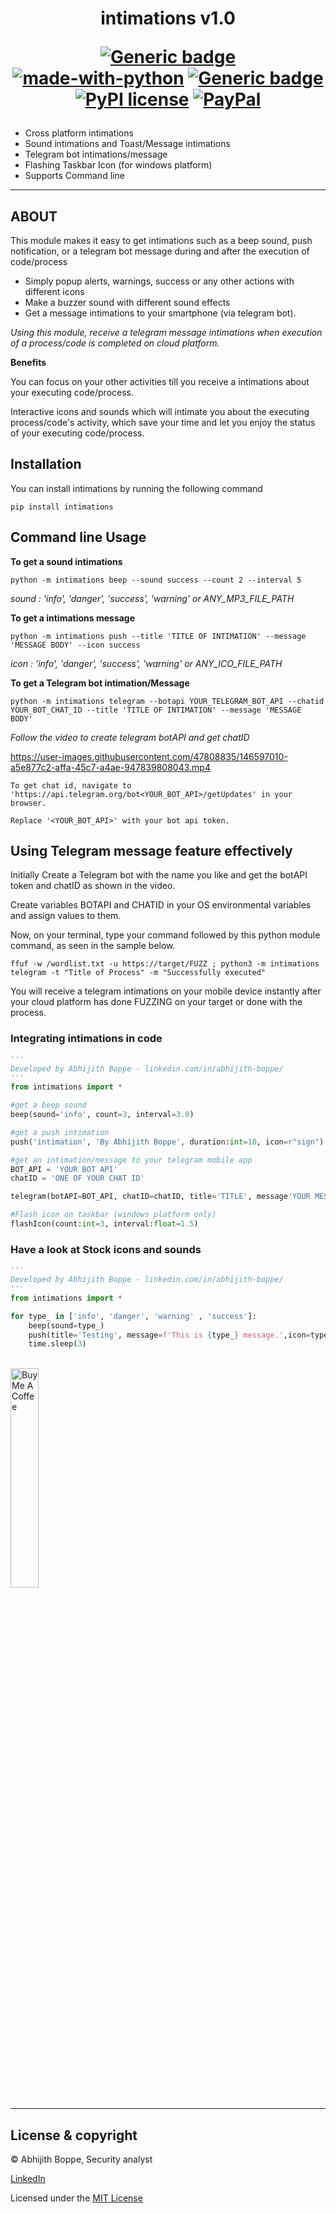 <h1 align="center">
  intimations v1.0
<div align="center">

[![Generic badge](https://img.shields.io/badge/Made_By-ABHIJITH_BOPPE-BLUE.svg)](https://www.linkedin.com/in/abhijith-boppe/)  
[![made-with-python](https://img.shields.io/badge/Made%20with-Python-1f425f.svg)](https://www.python.org/) [![Generic badge](https://img.shields.io/badge/pypi_package-1.1-DARKGREEN.svg)](https://pypi.org/project/intimation/) [![PyPI license](https://img.shields.io/pypi/l/ansicolortags.svg)](https://github.com/AbhijithAJ/intimation/blob/master/LICENSE) [![PayPal](https://img.shields.io/badge/donate-PayPal-blue.svg)](https://www.paypal.me/abhijithboppes) 
</div>


</h1>

 - Cross platform intimations 
 - Sound intimations and Toast/Message intimations
 - Telegram bot intimations/message
 - Flashing Taskbar Icon (for windows platform)
 - Supports Command line

---
## ABOUT

This module makes it easy to get intimations such as a beep sound, push notification, or a telegram bot message during and after the execution of code/process

- Simply popup alerts, warnings, success or any other actions with different icons
- Make a buzzer sound with different sound effects
- Get a message intimations to your smartphone (via telegram bot).

*Using this module, receive a telegram message intimations when execution of a process/code is completed on cloud platform.*

**Benefits**

You can focus on your other activities till you receive a intimations about your executing code/process.

Interactive icons and sounds which will intimate you about the executing process/code's activity, which save your time and let you enjoy the status of your executing code/process.

## Installation

You can install intimations by running the following command
```
pip install intimations
```

## Command line Usage

**To get a sound intimations**
```
python -m intimations beep --sound success --count 2 --interval 5
```
*sound : 'info', 'danger', 'success', 'warning' or ANY_MP3_FILE_PATH*

**To get a intimations message**
```
python -m intimations push --title 'TITLE OF INTIMATION' --message 'MESSAGE BODY' --icon success
```
*icon : 'info', 'danger', 'success', 'warning' or ANY_ICO_FILE_PATH*

**To get a Telegram bot intimation/Message**
```
python -m intimations telegram --botapi YOUR_TELEGRAM_BOT_API --chatid YOUR_BOT_CHAT_ID --title 'TITLE OF INTIMATION' --message 'MESSAGE BODY'
```

*Follow the video to create telegram botAPI and get chatID*


https://user-images.githubusercontent.com/47808835/146597010-a5e877c2-affa-45c7-a4ae-947839808043.mp4

```
To get chat id, navigate to 'https://api.telegram.org/bot<YOUR_BOT_API>/getUpdates' in your browser.

Replace '<YOUR_BOT_API>' with your bot api token.
```

## Using Telegram message feature effectively

Initially Create a Telegram bot with the name you like and get the botAPI token and chatID as shown in the video.

Create variables BOTAPI and CHATID in your OS environmental variables and assign values to them.

Now, on your terminal, type your command followed by this python module command, as seen in the sample below.

```
ffuf -w /wordlist.txt -u https://target/FUZZ ; python3 -m intimations telegram -t "Title of Process" -m "Successfully executed"
```
You will receive a telegram intimations on your mobile device instantly after your cloud platform has done FUZZING on your target or done with the process.

### Integrating intimations in code

```python
'''
Developed by Abhijith Boppe - linkedin.com/in/abhijith-boppe/
'''
from intimations import *

#get a beep sound
beep(sound='info', count=3, interval=3.0)

#get a push intimation
push('intimation', 'By Abhijith Boppe', duration:int=10, icon=r"sign")

#get an intimation/message to your telegram mobile app
BOT_API = 'YOUR BOT API'
chatID = 'ONE OF YOUR CHAT ID'

telegram(botAPI=BOT_API, chatID=chatID, title='TITLE', message'YOUR MESSAGE')

#Flash icon on taskbar (windows platform only)
flashIcon(count:int=3, interval:float=1.5)
```

### Have a look at Stock icons and sounds

```python
'''
Developed by Abhijith Boppe - linkedin.com/in/abhijith-boppe/
'''
from intimations import *

for type_ in ['info', 'danger', 'warning' , 'success']:
    beep(sound=type_)
    push(title='Testing', message=f'This is {type_} message.',icon=type_)
    time.sleep(3)
```

<br>
<a href="https://www.buymeacoffee.com/abhijithboppe" target="_blank"><img src="https://cdn.buymeacoffee.com/buttons/v2/default-orange.png" alt="Buy Me A Coffee" width="30%"></a>

---
## License & copyright
© Abhijith Boppe, Security analyst

<a href="https://linkedin.com/in/abhijith-boppe" target="_blank">LinkedIn</a>

Licensed under the [MIT License](LICENSE)
